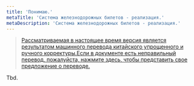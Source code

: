 ```yaml
---
title: 'Понимаю.'
metaTitle: 'Система железнодорожных билетов - реализация.'
metaDescription: 'Система железнодорожных билетов - реализация.'
---
```


> [Рассматриваемая в настоящее время версия является результатом машинного перевода китайского упрощенного и ручного корректуры.Если в документе есть неправильный перевод, пожалуйста, нажмите здесь, чтобы представить свое предложение о переводе.](https://crwd.in/newbeclaptrap)

Tbd.
